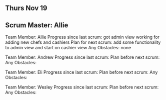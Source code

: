## Thurs Nov 19
## Scrum Master: Allie

Team Member: Allie
Progress since last scrum: got admin view working for adding new chefs and cashiers
Plan for next scrum: add some functionality to admin view and start on cashier view
Any Obstacles: none

Team Member: Andrew
Progress since last scrum: 
Plan before next scrum:
Any Obstacles:

Team Member: Eli
Progress since last scrum:
Plan before next scrum:
Any Obstacles:

Team Member: Wesley
Progress since last scrum:
Plan before next scrum:
Any Obstacles: